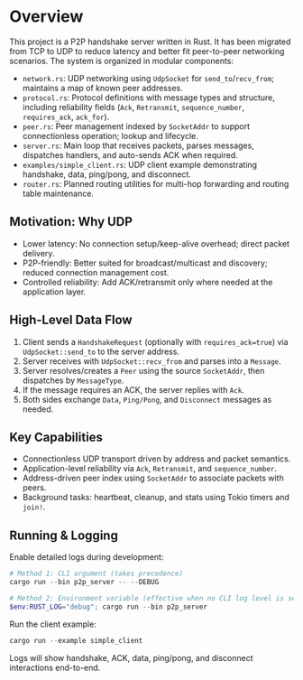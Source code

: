 # Overview

This project is a P2P handshake server written in Rust. It has been migrated from TCP to UDP to reduce latency and better fit peer-to-peer networking scenarios. The system is organized in modular components:

- `network.rs`: UDP networking using `UdpSocket` for `send_to`/`recv_from`; maintains a map of known peer addresses.
- `protocol.rs`: Protocol definitions with message types and structure, including reliability fields (`Ack`, `Retransmit`, `sequence_number`, `requires_ack`, `ack_for`).
- `peer.rs`: Peer management indexed by `SocketAddr` to support connectionless operation; lookup and lifecycle.
- `server.rs`: Main loop that receives packets, parses messages, dispatches handlers, and auto-sends ACK when required.
- `examples/simple_client.rs`: UDP client example demonstrating handshake, data, ping/pong, and disconnect.
- `router.rs`: Planned routing utilities for multi-hop forwarding and routing table maintenance.

## Motivation: Why UDP

- Lower latency: No connection setup/keep-alive overhead; direct packet delivery.
- P2P-friendly: Better suited for broadcast/multicast and discovery; reduced connection management cost.
- Controlled reliability: Add ACK/retransmit only where needed at the application layer.

## High-Level Data Flow

1. Client sends a `HandshakeRequest` (optionally with `requires_ack=true`) via `UdpSocket::send_to` to the server address.
2. Server receives with `UdpSocket::recv_from` and parses into a `Message`.
3. Server resolves/creates a `Peer` using the source `SocketAddr`, then dispatches by `MessageType`.
4. If the message requires an ACK, the server replies with `Ack`.
5. Both sides exchange `Data`, `Ping/Pong`, and `Disconnect` messages as needed.

## Key Capabilities

- Connectionless UDP transport driven by address and packet semantics.
- Application-level reliability via `Ack`, `Retransmit`, and `sequence_number`.
- Address-driven peer index using `SocketAddr` to associate packets with peers.
- Background tasks: heartbeat, cleanup, and stats using Tokio timers and `join!`.

## Running & Logging

Enable detailed logs during development:

```powershell
# Method 1: CLI argument (takes precedence)
cargo run --bin p2p_server -- --DEBUG

# Method 2: Environment variable (effective when no CLI log level is set)
$env:RUST_LOG="debug"; cargo run --bin p2p_server
```

Run the client example:

```powershell
cargo run --example simple_client
```

Logs will show handshake, ACK, data, ping/pong, and disconnect interactions end-to-end.